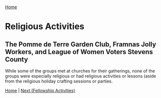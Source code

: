 [Home](/index.md)

# Religious Activities

## The Pomme de Terre Garden Club, Framnas Jolly Workers, and League of Women Voters Stevens County

While some of the groups met at churches for their gatherings, none of the groups were especially religious or had religious activities or lessons (aside from the religious holiday crafting sessions or parties.

[Home](/index.md) \| [Next (Fellowship Activities)](/Fellowship.md)